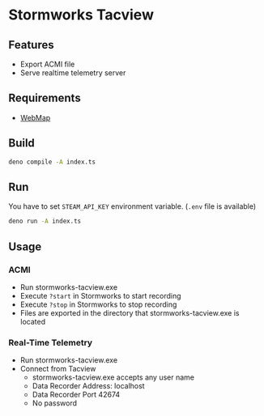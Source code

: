 # Stormworks Tacview

## Features

- Export ACMI file
- Serve realtime telemetry server

## Requirements

- [WebMap](https://steamcommunity.com/sharedfiles/filedetails/?id=3132180760)

## Build

```bash
deno compile -A index.ts
```

## Run

You have to set `STEAM_API_KEY` environment variable. (`.env` file is available)

```bash
deno run -A index.ts
```

## Usage

### ACMI

- Run stormworks-tacview.exe
- Execute `?start` in Stormworks to start recording
- Execute `?stop` in Stormworks to stop recording
- Files are exported in the directory that stormworks-tacview.exe is located

### Real-Time Telemetry

- Run stormworks-tacview.exe
- Connect from Tacview
  - stormworks-tacview.exe accepts any user name
  - Data Recorder Address: localhost
  - Data Recorder Port 42674
  - No password
